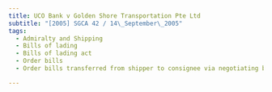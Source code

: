 ```yaml
---
title: UCO Bank v Golden Shore Transportation Pte Ltd 
subtitle: "[2005] SGCA 42 / 14\_September\_2005"
tags:
  - Admiralty and Shipping
  - Bills of lading
  - Bills of lading act
  - Order bills
  - Order bills transferred from shipper to consignee via negotiating bank without indorsement in favour of negotiating bank

---
```


